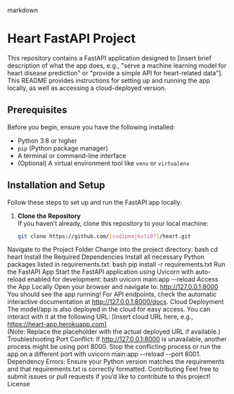 markdown
# Heart FastAPI Project

This repository contains a FastAPI application designed to [insert brief description of what the app does, e.g., "serve a machine learning model for heart disease prediction" or "provide a simple API for heart-related data"]. This README provides instructions for setting up and running the app locally, as well as accessing a cloud-deployed version.

## Prerequisites

Before you begin, ensure you have the following installed:
- Python 3.8 or higher
- `pip` (Python package manager)
- A terminal or command-line interface
- (Optional) A virtual environment tool like `venv` or `virtualenv`

## Installation and Setup

Follow these steps to set up and run the FastAPI app locally:

1. **Clone the Repository**  
   If you haven’t already, clone this repository to your local machine:
   ```bash
   git clone https://github.com/[sudipmajkoti07]/heart.git
Navigate to the Project Folder
Change into the project directory:
bash
cd heart
Install the Required Dependencies
Install all necessary Python packages listed in requirements.txt:
bash
pip install -r requirements.txt
Run the FastAPI App
Start the FastAPI application using Uvicorn with auto-reload enabled for development:
bash
uvicorn main:app --reload
Access the App Locally
Open your browser and navigate to:
http://127.0.0.1:8000
You should see the app running! For API endpoints, check the automatic interactive documentation at http://127.0.0.1:8000/docs.
Cloud Deployment
The model/app is also deployed in the cloud for easy access. You can interact with it at the following URL:
[Insert cloud URL here, e.g., https://heart-app.herokuapp.com]  
(Note: Replace the placeholder with the actual deployed URL if available.)
Troubleshooting
Port Conflict: If http://127.0.0.1:8000 is unavailable, another process might be using port 8000. Stop the conflicting process or run the app on a different port with uvicorn main:app --reload --port 8001.
Dependency Errors: Ensure your Python version matches the requirements and that requirements.txt is correctly formatted.
Contributing
Feel free to submit issues or pull requests if you’d like to contribute to this project!
License
